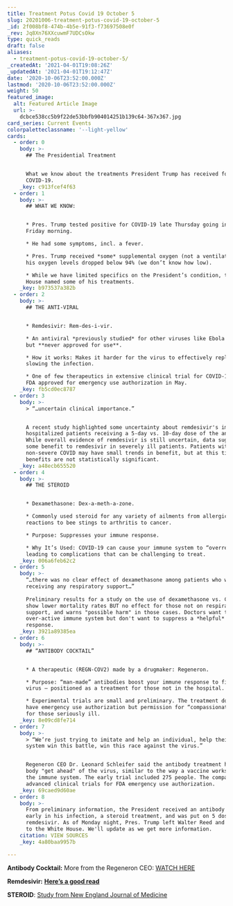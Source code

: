```yaml
---
title: Treatment Potus Covid 19 October 5
slug: 20201006-treatment-potus-covid-19-october-5
_id: 2f008bf8-474b-4b5e-91f3-f73697508e0f
_rev: Jq8Xn76XXcuwmF7UDCsOkw
type: quick_reads
draft: false
aliases:
  - treatment-potus-covid-19-october-5/
_createdAt: '2021-04-01T19:08:26Z'
_updatedAt: '2021-04-01T19:12:47Z'
date: '2020-10-06T23:52:00.000Z'
lastmod: '2020-10-06T23:52:00.000Z'
weight: 50
featured_image:
  alt: Featured Article Image
  url: >-
    dcbce538cc5b9f22de53bbfb904014251b139c64-367x367.jpg
card_series: Current Events
colorpaletteclassname: '--light-yellow'
cards:
  - order: 0
    body: >-
      ## The Presidential Treatment


      What we know about the treatments President Trump has received for
      COVID-19.
    _key: c913fcef4f63
  - order: 1
    body: >-
      ## WHAT WE KNOW:


      * Pres. Trump tested positive for COVID-19 late Thursday going into early
      Friday morning.

      * He had some symptoms, incl. a fever.

      * Pres. Trump received *some* supplemental oxygen (not a ventilator) when
      his oxygen levels dropped below 94% (we don’t know how low).

      * While we have limited specifics on the President’s condition, the White
      House named some of his treatments.
    _key: b973537a382b
  - order: 2
    body: >-
      ## THE ANTI-VIRAL


      * Remdesivir: Rem-des-i-vir.

      * An antiviral *previously studied* for other viruses like Ebola and SARS,
      but **never approved for use**.

      * How it works: Makes it harder for the virus to effectively replicate,
      slowing the infection.

      * One of few therapeutics in extensive clinical trial for COVID-19. The
      FDA approved for emergency use authorization in May.
    _key: fb5cd0ec8787
  - order: 3
    body: >-
      > “…uncertain clinical importance.”


      A recent study highlighted some uncertainty about remdesivir's impact in
      hospitalized patients receiving a 5-day vs. 10-day dose of the antiviral.
      While overall evidence of remdesivir is still uncertain, data suggests
      some benefit to remdesivir in severely ill patients. Patients with
      non-severe COVID may have small trends in benefit, but at this time, the
      benefits are not statistically significant.
    _key: a48ecb655520
  - order: 4
    body: >-
      ## THE STEROID


      * Dexamethasone: Dex-a-meth-a-zone.

      * Commonly used steroid for any variety of ailments from allergic
      reactions to bee stings to arthritis to cancer.

      * Purpose: Suppresses your immune response.

      * Why It’s Used: COVID-19 can cause your immune system to “overreact,”
      leading to complications that can be challenging to treat.
    _key: 006a6feb62c2
  - order: 5
    body: >-
      “…there was no clear effect of dexamethasone among patients who were not
      receiving any respiratory support…”  
        
      Preliminary results for a study on the use of dexamethasone vs. COVID-19
      show lower mortality rates BUT no effect for those not on respiratory
      support, and warns "possible harm" in those cases. Doctors want to calm an
      over-active immune system but don't want to suppress a *helpful* immune
      response.
    _key: 3921a89385ea
  - order: 6
    body: >-
      ## “ANTIBODY COCKTAIL”


      * A therapeutic (REGN-COV2) made by a drugmaker: Regeneron.

      * Purpose: “man-made” antibodies boost your immune response to fight the
      virus – positioned as a treatment for those not in the hospital.

      * Experimental trials are small and preliminary. The treatment does not
      have emergency use authorization but permission for “compassionate use”
      for those seriously ill.
    _key: 8e09cd8fe714
  - order: 7
    body: >-
      > “We’re just trying to imitate and help an individual, help their immune
      system win this battle, win this race against the virus.”


      Regeneron CEO Dr. Leonard Schleifer said the antibody treatment helps the
      body "get ahead" of the virus, similar to the way a vaccine works to prep
      the immune system. The early trial included 275 people. The company needs
      advanced clinical trials for FDA emergency use authorization.
    _key: 69caed9d60ae
  - order: 8
    body: >-
      From preliminary information, the President received an antibody cocktail
      early in his infection, a steroid treatment, and was put on 5 doses of
      remdesivir. As of Monday night, Pres. Trump left Walter Reed and returned
      to the White House. We'll update as we get more information.
    citation: VIEW SOURCES
    _key: 4a80baa9957b

---
```

**Antibody Cocktail:** More from the Regeneron CEO: [WATCH HERE](https://www.cnbc.com/2020/10/05/trumps-use-of-regenerons-experimental-coronavirus-treatment-creates-very-tough-situation-ceo-says.html)

**Remdesivir:** [**Here’s a good read**](https://www.npr.org/sections/latest-updates-trump-covid-19-results/2020/10/03/919883050/trump-is-taking-remdesivir-heres-how-it-works-to-control-the-coronavirus)

**STEROID**: [Study from New England Journal of Medicine](https://www.nejm.org/doi/full/10.1056/NEJMoa2021436)